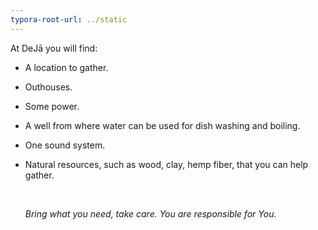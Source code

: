 ```yaml
---
typora-root-url: ../static
---
```


At DeJā you will find:

- A location to gather.

- Outhouses.

- Some power.

- A well from where water can be used for dish washing and boiling.

- One sound system.

- Natural resources, such as wood, clay, hemp fiber, that you can help gather.

  ​



  *Bring what you need, take care.*			*You are responsible for You.*

